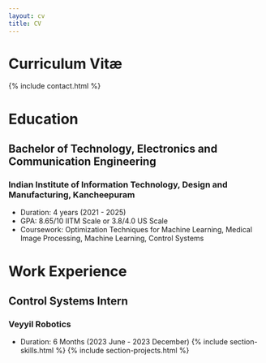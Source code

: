 ```yaml
---
layout: cv
title: CV
---
```


# Curriculum Vitæ

{% include contact.html %}


# Education
## Bachelor of Technology, Electronics and Communication Engineering
### Indian Institute of Information Technology, Design and Manufacturing, Kancheepuram
- Duration: 4 years (2021 - 2025)
- GPA: 8.65/10 IITM Scale or 3.8/4.0 US Scale
- Coursework: Optimization Techniques for Machine Learning, Medical Image Processing, Machine Learning, Control Systems 

# Work Experience
## Control Systems Intern
### Veyyil Robotics
- Duration: 6 Months (2023 June - 2023 December)
{% include section-skills.html %}
{% include section-projects.html %}

